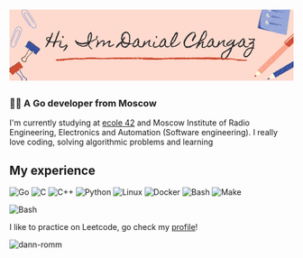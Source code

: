 ![banner](images/banner.png)
=========================

### 👨‍💻 A Go developer from Moscow

I'm currently studying at [ecole 42](https://42.fr) and Moscow Institute of Radio Engineering, Electronics and Automation (Software engineering).
I really love coding, solving algorithmic problems and learning

## My experience

![Go](https://img.shields.io/badge/go-%2300ADD8.svg?style=for-the-badge&logo=go&logoColor=white) ![C](https://img.shields.io/badge/C-00599C?style=for-the-badge&logo=c&logoColor=white) ![C++](https://img.shields.io/badge/C%2B%2B-00599C?style=for-the-badge&logo=c%2B%2B&logoColor=white) ![Python](https://img.shields.io/badge/Python-FFD43B?style=for-the-badge&logo=python&logoColor=blue)
![Linux](https://img.shields.io/badge/Linux-FCC624?style=for-the-badge&logo=linux&logoColor=black) ![Docker](https://img.shields.io/badge/Docker-2CA5E0?style=for-the-badge&logo=docker&logoColor=white) ![Bash](https://img.shields.io/badge/Bash-121011?style=for-the-badge&logo=gnu-bash&logoColor=white) ![Make](https://img.shields.io/badge/-Make-orange?style=for-the-badge)

![Bash](https://img.shields.io/badge/Data_Structures_And_Algorithms-006464?style=for-the-badge&logoColor=white)

I like to practice on Leetcode, go check my [profile](https://leetcode.com/doalbaco/)!

![dann-romm](https://github-readme-stats.vercel.app/api?username=dann-romm&show_icons=true)

